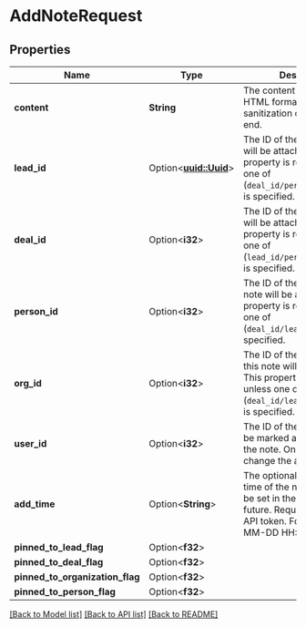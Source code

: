 # AddNoteRequest

## Properties

Name | Type | Description | Notes
------------ | ------------- | ------------- | -------------
**content** | **String** | The content of the note in HTML format. Subject to sanitization on the back-end. | 
**lead_id** | Option<[**uuid::Uuid**](uuid::Uuid.md)> | The ID of the lead the note will be attached to. This property is required unless one of (`deal_id/person_id/org_id`) is specified. | [optional]
**deal_id** | Option<**i32**> | The ID of the deal the note will be attached to. This property is required unless one of (`lead_id/person_id/org_id`) is specified. | [optional]
**person_id** | Option<**i32**> | The ID of the person this note will be attached to. This property is required unless one of (`deal_id/lead_id/org_id`) is specified. | [optional]
**org_id** | Option<**i32**> | The ID of the organization this note will be attached to. This property is required unless one of (`deal_id/lead_id/person_id`) is specified. | [optional]
**user_id** | Option<**i32**> | The ID of the user who will be marked as the author of the note. Only an admin can change the author. | [optional]
**add_time** | Option<**String**> | The optional creation date & time of the note in UTC. Can be set in the past or in the future. Requires admin user API token. Format: YYYY-MM-DD HH:MM:SS | [optional]
**pinned_to_lead_flag** | Option<**f32**> |  | [optional]
**pinned_to_deal_flag** | Option<**f32**> |  | [optional]
**pinned_to_organization_flag** | Option<**f32**> |  | [optional]
**pinned_to_person_flag** | Option<**f32**> |  | [optional]

[[Back to Model list]](../README.md#documentation-for-models) [[Back to API list]](../README.md#documentation-for-api-endpoints) [[Back to README]](../README.md)



